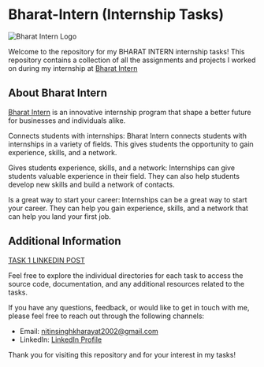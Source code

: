 # Bharat-Intern (Internship Tasks)







![Bharat Intern Logo](https://bharatintern.live/b/icons/logoNoBg.png)






Welcome to the repository for my BHARAT INTERN internship tasks! This repository contains a collection of all the assignments and projects I worked on during my internship at [Bharat Intern](https://bharatintern.live/)

## About Bharat Intern

[Bharat Intern](https://bharatintern.live/) is an innovative internship program that shape a better future for businesses and individuals alike.

Connects students with internships: Bharat Intern connects students with internships in a variety of fields. This gives students the opportunity to gain experience, skills, and a network.

Gives students experience, skills, and a network: Internships can give students valuable experience in their field. They can also help students develop new skills and build a network of contacts.

Is a great way to start your career: Internships can be a great way to start your career. They can help you gain experience, skills, and a network that can help you land your first job.

## Additional Information

[TASK 1 LINKEDIN POST](https://www.linkedin.com/posts/nitin-singh-866536286_bharatinternship-webdeveloper-bharatintern-activity-7110299564607176704-P4Wu?utm_source=share&utm_medium=member_android) 

Feel free to explore the individual directories for each task to access the source code, documentation, and any additional resources related to the tasks.

If you have any questions, feedback, or would like to get in touch with me, please feel free to reach out through the following channels:

- Email: nitinsinghkharayat2002@gmail.com
- LinkedIn: [LinkedIn Profile](https://www.linkedin.com/in/nitin-singh-866536286)

Thank you for visiting this repository and for your interest in my tasks!
